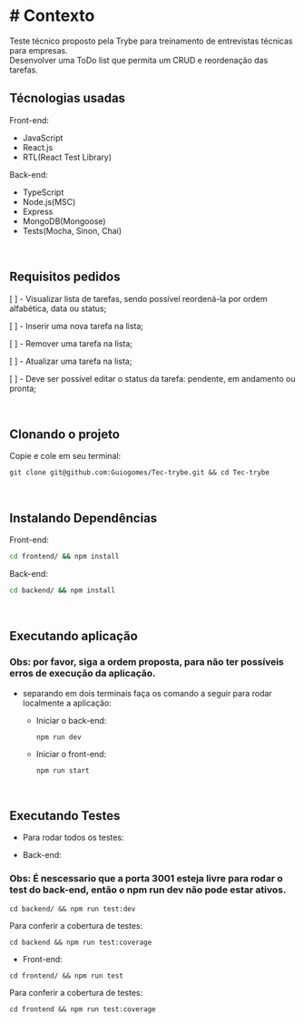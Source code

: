 # # Contexto
Teste técnico proposto pela Trybe para treinamento de entrevistas técnicas para empresas.\
Desenvolver uma ToDo list que permita um CRUD e reordenação das tarefas.

## Técnologias usadas

Front-end:
  - JavaScript
  - React.js
  - RTL(React Test Library)

Back-end:
  - TypeScript
  - Node.js(MSC)
  - Express
  - MongoDB(Mongoose)
  - Tests(Mocha, Sinon, Chai)

<br>

## Requisitos pedidos

[ ] - Visualizar lista de tarefas, sendo possível reordená-la por ordem alfabética, data ou status;

[ ] - Inserir uma nova tarefa na lista;

[ ] - Remover uma tarefa na lista;

[ ] - Atualizar uma tarefa na lista;

[ ] - Deve ser possível editar o status da tarefa: pendente, em andamento ou pronta;


<br>

## Clonando o projeto

Copie e cole em seu terminal:

```
git clone git@github.com:Guiogomes/Tec-trybe.git && cd Tec-trybe
```

<br>

## Instalando Dependências

Front-end:
```bash
cd frontend/ && npm install
``` 

Back-end:
```bash
cd backend/ && npm install
``` 

<br>

## Executando aplicação
### Obs: por favor, siga a ordem proposta, para não ter possíveis erros de execução da aplicação.

  - separando em dois terminais faça os comando a seguir para rodar localmente a aplicação:
    - Iniciar o back-end:

      ```
      npm run dev
      ```
    
    - Iniciar o front-end:

      ```
      npm run start
      ```
<br>


## Executando Testes

* Para rodar todos os testes:

 - Back-end:

### Obs: É nescessario que a porta 3001 esteja livre para rodar o test do back-end, então o npm run dev não pode estar ativos. 
  
  ```
  cd backend/ && npm run test:dev
  ```

  Para conferir a cobertura de testes:

  ```
  cd backend && npm run test:coverage
  ```
  
  - Front-end:

  ```
  cd frontend/ && npm run test
  ```

  Para conferir a cobertura de testes:

  ```
  cd frontend && npm run test:coverage
  ```
